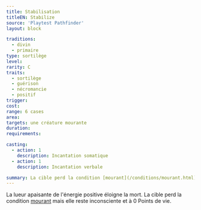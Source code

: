 ```yaml
---
title: Stabilisation
titleEN: Stabilize
source: 'Playtest Pathfinder'
layout: block

traditions:
  - divin
  - primaire
type: sortilège
level: 
rarity: C
traits:
  - sortilège
  - guérison
  - nécromancie
  - positif
trigger: 
cost: 
range: 6 cases
area: 
targets: une créature mourante
duration: 
requirements: 

casting:
  - action: 1
    description: Incantation somatique
  - action: 1
    description: Incantation verbale

summary: La cible perd la condition [mourant](/conditions/mourant.html) mais reste inconsciente à 0 pv.
---
```


La lueur apaisante de l'énergie positive éloigne la mort. La cible perd la condition [mourant](/conditions/mourant.html) mais elle reste inconsciente et à 0 Points de vie.